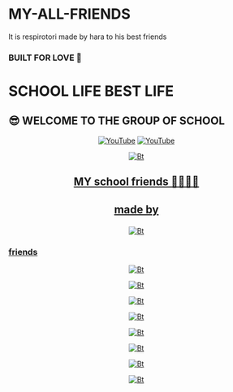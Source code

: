 # MY-ALL-FRIENDS
It is respirotori made by hara to his best friends
### BUILT FOR LOVE 🖤
# SCHOOL LIFE BEST LIFE
## 😎 WELCOME TO THE GROUP OF SCHOOL 

<p align="center">
<a href="https://github.com/haraprasadhota"><img title="YouTube" src="https://img.shields.io/badge/Github-haraprasadhota-brightgreen?style=for-the-badge&logo=github"></a>
<a href="https://gitlab.com/haraprasadhota"><img title="YouTube" src="https://img.shields.io/badge/YouTube-haraprasadhota-red?style=for-the-badge&logo=Youtube"></a>
</p>


<p align="center"><a href="https://github.com/haraprasadhota"><img src="https://github.com/alokprus/kp/blob/master/school.jpg" alt="Bt">
  
## <p align="center"> MY school friends 🤗🤗😍😍
  
## <p align="center"> made by

<p align="center"><a href="https://github.com/haraprasadhota"><img src="https://github.com/alokprus/kp/blob/master/hara.jpg" alt="Bt">
</p>

### friends

<p align="center"><a href="https://github.com/haraprasadhota"><img src="https://github.com/alokprus/kp/blob/master/ananya.jpg" alt="Bt">
</p>


<p align="center"><a href="https://github.com/haraprasadhota"><img src="https://github.com/alokprus/kp/blob/master/bino.jpg" alt="Bt">
</p>

<p align="center"><a href="https://github.com/haraprasadhota"><img src="https://github.com/alokprus/kp/blob/master/mithi.jpg" alt="Bt">
</p>

<p align="center"><a href="https://github.com/haraprasadhota"><img src="https://github.com/alokprus/kp/blob/master/jaya.jpg" alt="Bt">
</p>

<p align="center"><a href="https://github.com/haraprasadhota"><img src="https://github.com/alokprus/kp/blob/master/prabhu.jpg" alt="Bt">
</p>

<p align="center"><a href="https://github.com/haraprasadhota"><img src="https://github.com/alokprus/kp/blob/master/bitu.png" alt="Bt">
</p>

<p align="center"><a href="https://github.com/haraprasadhota"><img src="https://github.com/alokprus/kp/blob/master/debasish.jpg" alt="Bt">
</p>

<p align="center"><a href="https://github.com/haraprasadhota"><img src="https://github.com/alokprus/kp/blob/master/satya.png" alt="Bt">
</p>

